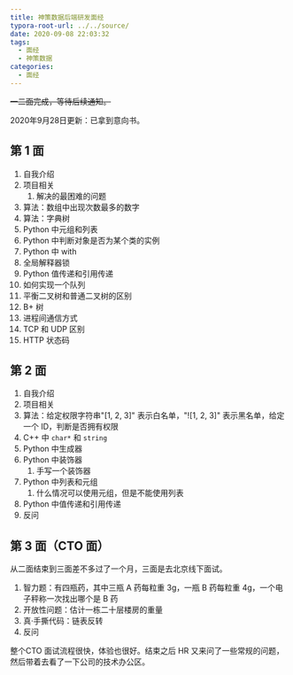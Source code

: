 ```yaml
---
title: 神策数据后端研发面经
typora-root-url: ../../source/
date: 2020-09-08 22:03:32
tags:
  - 面经
  - 神策数据
categories:
  - 面经
---
```


~~一二面完成，等待后续通知。~~

2020年9月28日更新：已拿到意向书。

<!-- more -->

## 第 1 面

1. 自我介绍
2. 项目相关
   1. 解决的最困难的问题
3. 算法：数组中出现次数最多的数字
4. 算法：字典树
5. Python 中元组和列表
6. Python 中判断对象是否为某个类的实例
7. Python 中 with
8. 全局解释器锁
9. Python 值传递和引用传递
10. 如何实现一个队列
11. 平衡二叉树和普通二叉树的区别
12. B+ 树
13. 进程间通信方式
14. TCP 和 UDP 区别
15. HTTP 状态码

## 第 2 面

1. 自我介绍
2. 项目相关
3. 算法：给定权限字符串"[1, 2, 3]" 表示白名单，"![1, 2, 3]" 表示黑名单，给定一个 ID，判断是否拥有权限
4. C++ 中 `char*` 和 `string`
5. Python 中生成器
6. Python 中装饰器
   1. 手写一个装饰器
7. Python 中列表和元组
   1. 什么情况可以使用元组，但是不能使用列表
8. Python 中值传递和引用传递
9. 反问

## 第 3 面（CTO 面）

从二面结束到三面差不多过了一个月，三面是去北京线下面试。

1. 智力题：有四瓶药，其中三瓶 A 药每粒重 3g，一瓶 B 药每粒重 4g，一个电子秤称一次找出哪个是 B 药
2. 开放性问题：估计一栋二十层楼房的重量
3. 真·手撕代码：链表反转
4. 反问

整个CTO 面试流程很快，体验也很好。结束之后 HR 又来问了一些常规的问题，然后带着去看了一下公司的技术办公区。